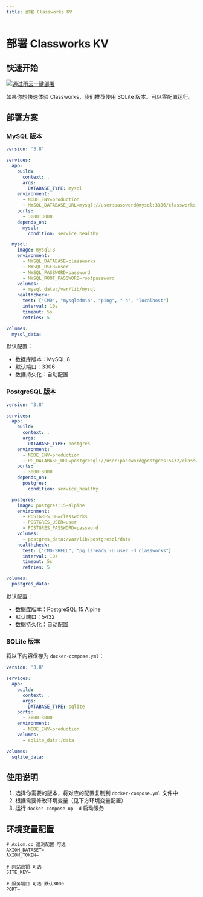 ```yaml
---
title: 部署 Classworks KV
---
```

# 部署 Classworks KV
## 快速开始

[![通过雨云一键部署](https://rainyun-apps.cn-nb1.rains3.com/materials/deploy-on-rainyun-cn.svg)](https://app.rainyun.com/apps/rca/store/6229/wuyuan_)

如果你想快速体验 Classworks，我们推荐使用 SQLite 版本。可以零配置运行。

## 部署方案

### MySQL 版本

```yaml
version: '3.8'

services:
  app:
    build:
      context: .
      args:
        DATABASE_TYPE: mysql
    environment:
      - NODE_ENV=production
      - MYSQL_DATABASE_URL=mysql://user:password@mysql:3306/classworks
    ports:
      - 3000:3000
    depends_on:
      mysql:
        condition: service_healthy

  mysql:
    image: mysql:8
    environment:
      - MYSQL_DATABASE=classworks
      - MYSQL_USER=user
      - MYSQL_PASSWORD=password
      - MYSQL_ROOT_PASSWORD=rootpassword
    volumes:
      - mysql_data:/var/lib/mysql
    healthcheck:
      test: ["CMD", "mysqladmin", "ping", "-h", "localhost"]
      interval: 10s
      timeout: 5s
      retries: 5

volumes:
  mysql_data:
```

默认配置：
- 数据库版本：MySQL 8
- 默认端口：3306
- 数据持久化：自动配置

### PostgreSQL 版本


```yaml
version: '3.8'

services:
  app:
    build:
      context: .
      args:
        DATABASE_TYPE: postgres
    environment:
      - NODE_ENV=production
      - PG_DATABASE_URL=postgresql://user:password@postgres:5432/classworks
    ports:
      - 3000:3000
    depends_on:
      postgres:
        condition: service_healthy

  postgres:
    image: postgres:15-alpine
    environment:
      - POSTGRES_DB=classworks
      - POSTGRES_USER=user
      - POSTGRES_PASSWORD=password
    volumes:
      - postgres_data:/var/lib/postgresql/data
    healthcheck:
      test: ["CMD-SHELL", "pg_isready -U user -d classworks"]
      interval: 10s
      timeout: 5s
      retries: 5

volumes:
  postgres_data:
```

默认配置：
- 数据库版本：PostgreSQL 15 Alpine
- 默认端口：5432
- 数据持久化：自动配置

### SQLite 版本

将以下内容保存为 `docker-compose.yml`：

```yaml
version: '3.8'

services:
  app:
    build:
      context: .
      args:
        DATABASE_TYPE: sqlite
    ports:
      - 3000:3000
    environment:
      - NODE_ENV=production
    volumes:
      - sqlite_data:/data

volumes:
  sqlite_data:
```

## 使用说明

1. 选择你需要的版本，将对应的配置复制到 `docker-compose.yml` 文件中
2. 根据需要修改环境变量（见下方环境变量配置）
3. 运行 `docker compose up -d` 启动服务


## 环境变量配置
```
# Axiom.co 遥测配置 可选
AXIOM_DATASET=
AXIOM_TOKEN=

# 网站密钥 可选
SITE_KEY=

# 服务端口 可选 默认3000
PORT=
```